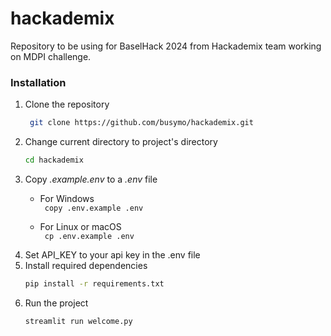 # hackademix
Repository to be using for BaselHack 2024 from Hackademix team working on MDPI challenge.

### Installation

1. Clone the repository
   ```bash
    git clone https://github.com/busymo/hackademix.git
   ```
2. Change current directory to project's directory
    ```bash
    cd hackademix
    ```
3. Copy *.example.env* to a *.env* file
    - For Windows <br />
      ``` copy .env.example .env```

    - For Linux or macOS <br />
      ``` cp .env.example .env```
4. Set API_KEY to your api key in the .env file
5. Install required dependencies
    ```bash
    pip install -r requirements.txt
    ```
6. Run the project
    ```bash
    streamlit run welcome.py
    ```
